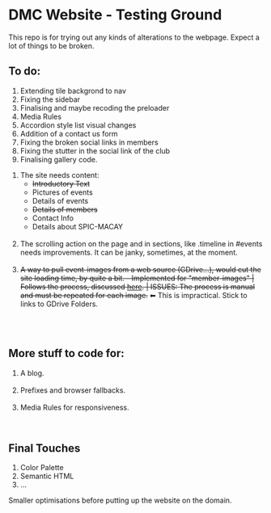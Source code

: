 # DMC Website - Testing Ground

This repo is for trying out any kinds of alterations to the webpage. Expect a lot of things to be broken.

## To do:
1. Extending tile backgrond to nav
2. Fixing the sidebar
3. Finalising and maybe recoding the preloader
4. Media Rules
5. Accordion style list visual changes
6. Addition of a contact us form
7. Fixing the broken social links in members
8. Fixing the stutter in the social link of the club
9. Finalising gallery code.

<ol>
  <li>
  The site needs content:
    <ul>
      <li><del>Introductory Text</del></li>
    <li>Pictures of events</li>
    <li>Details of events</li>
      <li><del>Details of members</del></li>
    <li>Contact Info</li>
    <li>Details about SPIC-MACAY</li>
    </ul>
  </li>
  <br>
  <li>
    The scrolling action on the page and in sections, like .timeline in #events needs improvements. It can be janky, sometimes, at the moment.
  </li>
  <br>
  <li>
    <del>A way to pull event-images from a web source (GDrive...), would cut the site loading time, by quite a bit. - Implemented for "member-images" | Follows the process, discussed <a href="https://productforums.google.com/forum/#!topic/drive/yU_yF9SI_z0/discussion">here</a>. | ISSUES: The process is manual and must be repeated for each image.</del> ⬅ This is impractical. Stick to links to GDrive Folders.
  </li>
  <br>
 </ol>
<br>
<h2>More stuff to code for:</h2>
<ol>
  <li>
    A blog.
  </li>
  <br>
  <li>
    Prefixes and browser fallbacks.
  </li>
  <br>
  <li>
    Media Rules for responsiveness.
  </li>
</ol>
<br>
<h2>Final Touches</h2>
<ol>
  <li>
    Color Palette
  </li>
  <li>
    Semantic HTML
  </li>
  <li>
    ...
  </li>
</ol>
Smaller optimisations before putting up the website on the domain.
